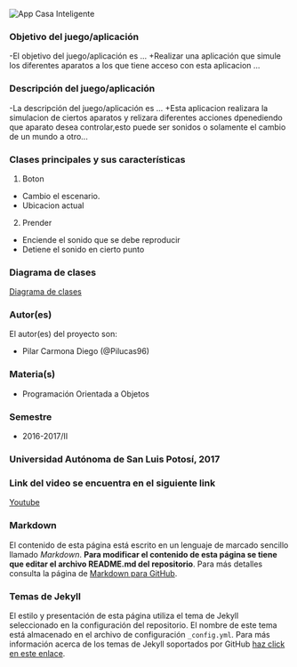 ![App Casa Inteligente](http://blogmapfre.com/wp-content/uploads/2015/07/casa-inteligente.jpg)
  
  ### Objetivo del juego/aplicación
 -El objetivo del juego/aplicación es ...
 +Realizar una aplicación que simule los diferentes aparatos a los que tiene acceso con esta aplicacion ...
  
  ### Descripción del juego/aplicación
 -La descripción del juego/aplicación es ...
 +Esta aplicacion realizara la simulacion de ciertos aparatos y relizara diferentes acciones dpenediendo que aparato desea controlar,esto puede ser sonidos o solamente el cambio de un mundo a otro...
  
  ### Clases principales y sus características
  1. Boton
 * Cambio el escenario.
 * Ubicacion actual
 
 2. Prender
 * Enciende el sonido que se debe reproducir
 * Detiene el sonido en cierto punto

 
 ### Diagrama de clases
 [Diagrama de clases](https://yuml.me/33552557)
 
 ### Autor(es)
 El autor(es) del proyecto son:
 - Pilar Carmona Diego (@Pilucas96)
 
 ### Materia(s)
 - Programación Orientada a Objetos
 
 ### Semestre
 - 2016-2017/II
 
 ### Universidad Autónoma de San Luis Potosí, 2017
 
 ### Link del video se encuentra en el siguiente link
 [Youtube](https://www.youtube.com/watch?v=ZnZmWshOOcY&feature=youtu.be)
 
 ### Markdown
 El contenido de esta página está escrito en un lenguaje de marcado sencillo llamado _Markdown_. **Para modificar el contenido de esta página se tiene que editar el archivo README.md del repositorio**. Para más detalles consulta la página de [Markdown para GitHub](https://guides.github.com/features/mastering-markdown/).
 
 ### Temas de Jekyll
 El estilo y presentación de esta página utiliza el tema de Jekyll seleccionado en la configuración del repositorio. El nombre de este tema está almacenado en el archivo de configuración `_config.yml`. Para más información acerca de los temas de Jekyll soportados por GitHub [haz click en este enlace](https://pages.github.com/themes/).
